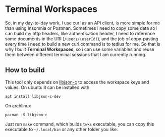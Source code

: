 # Terminal Workspaces

  So, in my day-to-day work, I use curl as an API client, is more simple
for me than using Insomnia or Postman. Sometimes i need to copy some
data so I can build my http headers, like authentication header, I need
to reference some documents in the URI (`/users/(userId)`), and the job
of copy-pasting every time i need to build a new curl command is to
tedius for me. So that is why I built <strong>Terminal Workspaces</strong>,
 so i can
use some variables and reuse them between different terminal sessions that
I am currently running.

## How to build
  This tool only depends on <a href="https://github.com/json-c/json-c">libjson-c</a> to access
the workspace keys and values. On ubuntu it can be installed with
```
apt install libjson-c-dev
```
On archlinux
```
pacman -S libjson-c
``` 
  Just run `make` command, which builds `twks` executable, you can
copy this executable to `~/.local/bin` or any other folder you like.

